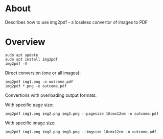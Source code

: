 About
======
Describes how to use img2pdf - a lossless convertor of images to PDF

Overview
=========

```
sudo apt update
sudo apt install img2pdf
img2pdf -V
```

Direct conversion (one or all images):

```
img2pdf img1.png -o outcome.pdf
img2pdf *.png -o outcome.pdf
```

Convertions with overloading output formats:

With specific page size:

```
img2pdf img1.png img2.png img3.png --pagesize 18cmx12cm -o outcome.pdf
```

With specific image size:

```
img2pdf img1.png img2.png img3.png --imgsize 18cmx12cm -o outcome.pdf
```
